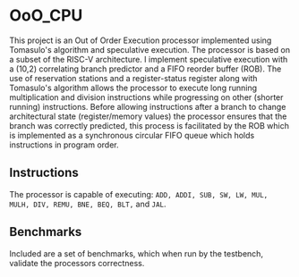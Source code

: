 # OoO_CPU
This project is an Out of Order Execution processor implemented using Tomasulo's algorithm and speculative execution. The processor is based on a subset of the RISC-V architecture. I implement speculative execution with a (10,2) correlating branch predictor and a FIFO reorder buffer (ROB). The use of reservation stations and a register-status register along with Tomasulo's algorithm allows the processor to execute long running multiplication and division instructions while progressing on other (shorter running) instructions. Before allowing instructions after a branch to change architectural state (register/memory values) the processor ensures that the branch was correctly predicted, this process is facilitated by the ROB which is implemented as a synchronous circular FIFO queue which holds instructions in program order. 

## Instructions
The processor is capable of executing: `ADD, ADDI, SUB, SW, LW, MUL, MULH, DIV, REMU, BNE,
BEQ, BLT,` and  `JAL`.

## Benchmarks
Included are a set of benchmarks, which when run by the testbench, validate the processors correctness.
